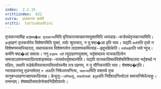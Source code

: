```yaml
---
index:  2.2.15
vrittiindex:  622
sutra:  तृजकाभ्यां कर्तरि
vritti:  tattvabodhini 
---
```


तृजकाभ्यामिह `कर्तृषष्ठ�आ तृजकाभ्या`मिति वृत्तिकारव्याख्यानमयुक्तमिति ध्वयन्नाह--कर्त्रपर्थतृजकाभ्यामिति। `कर्तृ`ग्रहणं तृजकयोरेव विशेषणमिति युक्तं, तयोः श्रुतत्वात्, न तु षष्ठ�आ इति भावः। यद्यपि `कर्तरी`ति तृचो न विशेषणमव्यभिचारात्, तथाप्यकस्य विशेषणत्वेन तदावश्यकमित्याह--इक्षुभक्षिकेति। `पर्यायार्हणे`ति भावे ण्वुच्। कर्मणि षष्ठ�आ समासः। ननु `वज्रस्य भर्ते` त्युदाहरणयुक्तम्, भर्तृशब्दस्य याजकादित्वेन समासाऽवश्यम्भावादित्याशङ्क्याह--पत्यर्थभर्तृशब्दस्येति। यद्यपि याजकादिष्वर्थविशेषविशिष्टतया भर्तृशब्दो न पठितः, तथापि रूढेर्बलीयस्त्वात्पतिपर्यायस्यैव तत्र ग्रहणम्, न तु यौगिकस्येति भावः। शेषषष्ठ�एति। न्यासकारस्तु तृन्नन्तमेतत् `न लोके`ति निषेधस्त्वनित्यः, `त्रकाभ्या`मिति वक्तव्ये तृचः सानुबन्धग्रहणाज्ज्ञापकादित्याह। केचुत्तु--`जनिकर्तुः`, `तत्प्रयोजको हेतुश्चे`ति निर्देशादनित्योऽयं समासनिषेधैत्याहुः। तन्मन्दम्। शेषषष्ठीसमासेनोक्तनिर्देशोपपत्तेः।

